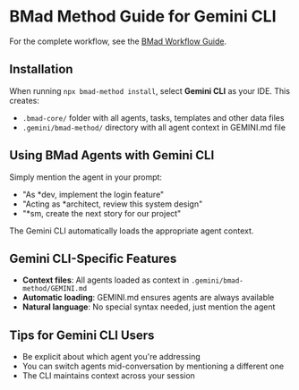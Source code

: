 # BMad Method Guide for Gemini CLI

For the complete workflow, see the [BMad Workflow Guide](../bmad-workflow-guide.md).

## Installation

When running `npx bmad-method install`, select **Gemini CLI** as your IDE. This creates:

- `.bmad-core/` folder with all agents, tasks, templates and other data files
- `.gemini/bmad-method/` directory with all agent context in GEMINI.md file

## Using BMad Agents with Gemini CLI

Simply mention the agent in your prompt:

- "As \*dev, implement the login feature"
- "Acting as \*architect, review this system design"
- "\*sm, create the next story for our project"

The Gemini CLI automatically loads the appropriate agent context.

## Gemini CLI-Specific Features

- **Context files**: All agents loaded as context in `.gemini/bmad-method/GEMINI.md`
- **Automatic loading**: GEMINI.md ensures agents are always available
- **Natural language**: No special syntax needed, just mention the agent

## Tips for Gemini CLI Users

- Be explicit about which agent you're addressing
- You can switch agents mid-conversation by mentioning a different one
- The CLI maintains context across your session
